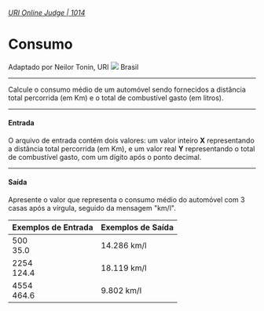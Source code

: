 ###### [URI Online Judge | 1014][1]
# Consumo
Adaptado por Neilor Tonin, URI ![][2] Brasil
***
Calcule o consumo médio de um automóvel sendo fornecidos a distância total percorrida (em Km) e o total de combustível gasto (em litros).
***
#### Entrada
O arquivo de entrada contém dois valores: um valor inteiro **X** representando a distância total percorrida (em Km), e um valor real **Y** representando o total de combustível gasto, com um dígito após o ponto decimal.
***
#### Saída
Apresente o valor que representa o consumo médio do automóvel com 3 casas após a vírgula, seguido da mensagem "km/l".

| Exemplos de Entrada                     | Exemplos de Saída   |
| :-                                      | :-                  |
| 500 <br> 35.0                           | 14.286 km/l         |
| 2254 <br> 124.4                         | 18.119 km/l         |
| 4554 <br> 464.6                         | 9.802 km/l          |


[1]: https://www.urionlinejudge.com.br/judge/pt/problems/view/1014
[2]: https://urionlinejudge.r.worldssl.net/gallery/images/flags/br.gif